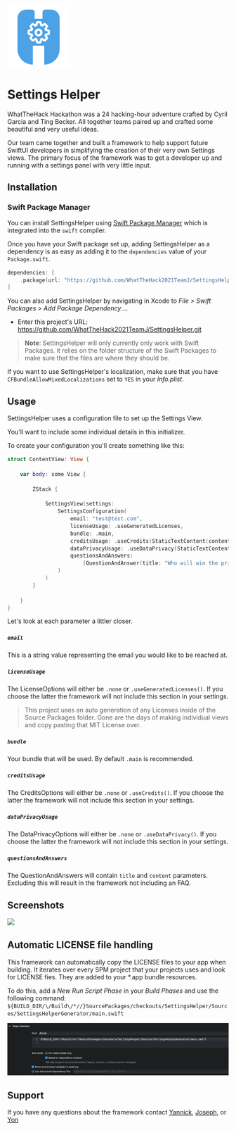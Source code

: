 ![settingsHelperLogo](./logo.png)
    
# Settings Helper

WhatTheHack Hackathon was a 24 hacking-hour adventure crafted by Cyril Garcia and Ting Becker. All together teams paired up and crafted some beautiful and very useful ideas.

Our team came together and built a framework to help support future SwiftUI developers in simplifying the creation of their very own Settings views. The primary focus of the framework was to get a developer up and running with a settings panel with very little input.


## Installation

### Swift Package Manager

You can install SettingsHelper using [Swift Package Manager](https://swift.org/package-manager/) which is integrated into the `swift` compiler.

Once you have your Swift package set up, adding SettingsHelper as a dependency is as easy as adding it to the `dependencies` value of your `Package.swift`.

```swift
dependencies: [
    .package(url: "https://github.com/WhatTheHack2021TeamJ/SettingsHelper.git", .branch:("main"))
]
```

You can also add SettingsHelper by navigating in Xcode to *File > Swift Packages > Add Package Dependency...*.
* Enter this project's URL: https://github.com/WhatTheHack2021TeamJ/SettingsHelper.git


> **Note**: SettingsHelper will only currently only work with Swift Packages. it relies on the folder structure of the Swift Packages to make sure that the files are where they should be.

If you want to use SettingsHelper's localization, make sure that you have `CFBundleAllowMixedLocalizations` set to `YES` in your *Info.plist*.

## Usage

SettingsHelper uses a configuration file to set up the Settings View.

You'll want to include some individual details in this initializer.

To create your configuration you'll create something like this:

```swift
struct ContentView: View {

    var body: some View {
    
        ZStack {
        
            SettingsView(settings:
                SettingsConfiguration(
                    email: "test@test.com",
                    licenseUsage: .useGeneratedLicenses,
                    bundle: .main,
                    creditsUsage: .useCredits(StaticTextContent(content: "Thanks to everyone at WhatTheHack 2021 Hackathon 😊🎉")),
                    dataPrivacyUsage: .useDataPrivacy(StaticTextContent(content: "We sell all your data.")),
                    questionsAndAnswers:
                        [QuestionAndAnswer(title: "Who will win the prizes?", content: "Good question. That will be the settings framework.")]
                )
            )
        }
        
    }
}
```

Let's look at each parameter a littler closer.

##### `email`

This is a string value representing the email you would like to be reached at.

##### `licenseUsage`

The LicenseOptions will either be `.none` or `.useGeneratedLicenses()`. If you choose the latter the framework will not include this section in your settings.

> This project uses an auto generation of any Licenses inside of the Source Packages folder. Gone are the days of making individual views and copy pasting that MIT License over.

##### `bundle`

Your bundle that will be used. By default `.main` is recommended.

##### `creditsUsage`

The CreditsOptions will either be `.none` or `.useCredits()`. If you choose the latter the framework will not include this section in your settings.

##### `dataPrivacyUsage`

The DataPrivacyOptions will either be `.none` or `.useDataPrivacy()`. If you choose the latter the framework will not include this section in your settings.

##### `questionsAndAnswers`

The QuestionAndAnswers will contain `title` and `content` parameters. Excluding this will result in the framework not including an FAQ.

## Screenshots

<img src="https://user-images.githubusercontent.com/18172931/104855012-2a40c480-58d8-11eb-92b0-a5b706b8446e.png" height="400" />

## Automatic LICENSE file handling

This framework can automatically copy the LICENSE files to your app when building. It iterates over every SPM project that your projects uses and look for LICENSE fies. They are added to your *.app bundle resources.

To do this, add a *New Run Script Phase* in your *Build Phases* and use the following command: `${BUILD_DIR/\/Build\/*//}SourcePackages/checkouts/SettingsHelper/Sources/SettingsHelperGenerator/main.swift`

<img src="assets/SettingsHelper Copy Licenses Run Script.png" width="600">



## Support

If you have any questions about the framework contact [Yannick](https://github.com/yrave), [Joseph](https://github.com/javb99), or [Yon](https://github.com/Yonodactyl)
